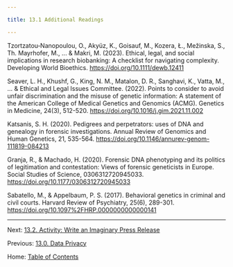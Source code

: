 ```yaml
---

title: 13.1 Additional Readings

---
```


Tzortzatou‐Nanopoulou, O., Akyüz, K., Goisauf, M., Kozera, Ł., Mežinska, S., Th. Mayrhofer, M., ... & Makri, M. (2023). Ethical, legal, and social implications in research biobanking: A checklist for navigating complexity. Developing World Bioethics. https://doi.org/10.1111/dewb.12411

Seaver, L. H., Khushf, G., King, N. M., Matalon, D. R., Sanghavi, K., Vatta, M., ... & Ethical and Legal Issues Committee. (2022). Points to consider to avoid unfair discrimination and the misuse of genetic information: A statement of the American College of Medical Genetics and Genomics (ACMG). Genetics in Medicine, 24(3), 512-520. https://doi.org/10.1016/j.gim.2021.11.002

Katsanis, S. H. (2020). Pedigrees and perpetrators: uses of DNA and genealogy in forensic investigations. Annual Review of Genomics and Human Genetics, 21, 535-564. https://doi.org/10.1146/annurev-genom-111819-084213

Granja, R., & Machado, H. (2020). Forensic DNA phenotyping and its politics of legitimation and contestation: Views of forensic geneticists in Europe. Social Studies of Science, 0306312720945033. https://doi.org/10.1177/0306312720945033

Sabatello, M., & Appelbaum, P. S. (2017). Behavioral genetics in criminal and civil courts. Harvard Review of Psychiatry, 25(6), 289-301. https://doi.org/10.1097%2FHRP.0000000000000141

--------

Next: [13.2. Activity: Write an Imaginary Press Release](13.2_activity_write_an_imaginary_press_release.md)

Previous: [13.0. Data Privacy](13.0_data_privacy.md)

Home: [Table of Contents](../README.md)
